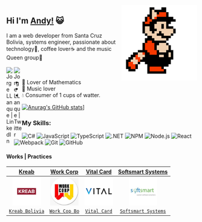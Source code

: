<img align='right' src='https://github.com/xandyx2014/xandyx2014/blob/master/sprites/mario.gif' width='200"'>  



## Hi I'm [Andy!](https://github.com/xandyx2014) 😺

I am a web developer from Santa Cruz Bolivia, systems engineer, passionate about technology💞, coffee lover☕ and the music Queen group👑
<br/>
<br/>
<a href="https://www.linkedin.com/in/andy-jesus-macias-749682134/">
  <img align="left" alt="Jorge LLanque | LinkedIn" width="20px" src="https://cdn.iconscout.com/icon/free/png-256/linkedin-2506794-2100694.png" />
</a>
<a href="https://twitter.com/xandyx2008">
  <img align="left" alt="Jorge LLanque | Twitter" width="21px" src="https://raw.githubusercontent.com/anuraghazra/anuraghazra/master/assets/twitter.svg" />
</a>
<br/>

- 🧮 Lover of Mathematics
- 🎸 Music lover
- 💧 Consumer of 1 cups of watter.  



<!---
![visitors](https://visitor-badge.glitch.me/badge?page_id=xandyx2014.visitor-badge)
-->

[![Anurag's GitHub stats](https://github-readme-stats.vercel.app/api?username=xandyx2014&theme=radical)](https://github.com/anuraghazra/github-readme-stats)]

<h3 align="left">My Skills: </h3>

![C#](https://img.shields.io/badge/c%23-%23239120.svg?logo=c-sharp&logoColor=white&style=for-the-badge)
![JavaScript](https://img.shields.io/badge/javascript-%23323330.svg?logo=javascript&logoColor=%23F7DF1E&style=for-the-badge)
![TypeScript](https://img.shields.io/badge/typescript-%23007ACC.svg?logo=typescript&logoColor=white&style=for-the-badge)
![.NET](https://img.shields.io/badge/.NET-5C2D91?logo=.net&logoColor=white&style=for-the-badge)
![NPM ](https://img.shields.io/badge/NPM-%23000000.svg?logo=npm&logoColor=white&style=for-the-badge)
![Node.js ](https://img.shields.io/badge/node.js-6DA55F?logo=node.js&logoColor=white&style=for-the-badge)
![React](https://img.shields.io/badge/react-%2320232a.svg?logo=react&logoColor=%2361DAFB&style=for-the-badge)
![Webpack](https://img.shields.io/badge/webpack-%238DD6F9.svg?logo=webpack&logoColor=black&style=for-the-badge)
![Git](https://img.shields.io/badge/git-%23F05033.svg?logo=git&logoColor=white&style=for-the-badge)
![GitHub](https://img.shields.io/badge/github-%23121011.svg?logo=github&logoColor=white&style=for-the-badge)


<h4 align="left">Works | Practices</h4>

| <a href="https://kreab.com/santa-cruz-de-la-sierra/" target="_blank">**Kreab**</a> | <a href="https://www.facebook.com/WorkCorp/" target="_blank">**Work Corp**</a> |<a href="https://www.facebook.com/WorkCorp/" target="_blank">**Vital Card**</a> | <a href="https://www.facebook.com/WorkCorp/" target="_blank">**Softsmart Systems**</a> |
|:---: | :---: | :---: | :---: |
| <img align='center' src='https://github.com/xandyx2014/xandyx2014/blob/master/projects/workcop.jpg' height='75px'> | <img align='center' src='https://github.com/xandyx2014/xandyx2014/blob/master/projects/workcop2.jpg' height='75px'> | <img align='center' src='https://github.com/xandyx2014/xandyx2014/blob/master/projects/vital.png' height='75px'> | <img align='center' src='https://github.com/xandyx2014/xandyx2014/blob/master/projects/soft.jpg' height='75px'> |
| <a href="https://kreab.com/santa-cruz-de-la-sierra/" target="_blank">`Kreab Bolivia`</a> | <a href="https://www.facebook.com/WorkCorp/" target="_blank">`Work Cop Bo`</a> | <a href="https://www.vitalcard.com/" target="_blank">`Vital Card`</a> | <a href="https://softsmartinc.com/" target="_blank">`Softsmart Systems`</a> 

